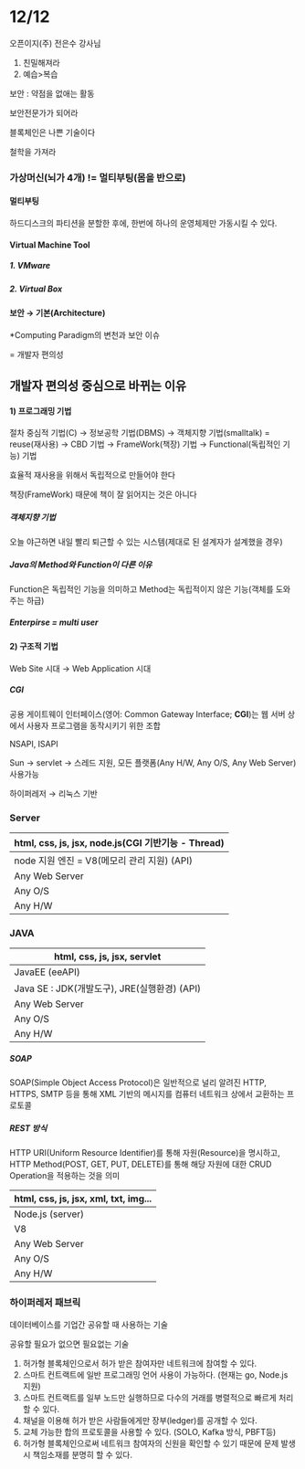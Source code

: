 # 12/12

오픈이지(주) 전은수 강사님

1. 친밀해져라
2. 예습>복습



보안 : 약점을 없애는 활동

보안전문가가 되어라

블록체인은 나쁜 기술이다

철학을 가져라



### 가상머신(뇌가 4개) != 멀티부팅(몸을 반으로)

#### 멀티부팅

하드디스크의 파티션을 분할한 후에, 한번에 하나의 운영체제만 가동시킬 수 있다.



#### Virtual Machine Tool

##### 1. VMware

##### 2. Virtual Box



#### 보안 → 기본(Architecture)

\*Computing Paradigm의 변천과 보안 이슈

= 개발자 편의성



## 개발자 편의성 중심으로 바뀌는 이유

#### 1) 프로그래밍 기법

 절차 중심적 기법(C) → 정보공학 기법(DBMS) → 객체지향 기법(smalltalk) = reuse(재사용) → CBD 기법 → FrameWork(책장) 기법 → Functional(독립적인 기능) 기법

효율적 재사용을 위해서 독립적으로 만들어야 한다

책장(FrameWork) 때문에 책이 잘 읽어지는 것은 아니다



##### 객체지향 기법

오늘 야근하면 내일 빨리 퇴근할 수 있는 시스템(제대로 된 설계자가 설계했을 경우)

##### Java의 Method와 Function이 다른 이유

Function은 독립적인 기능을 의미하고 Method는 독립적이지 않은 기능(객체를 도와주는 하급)

##### Enterpirse = multi user



#### 2) 구조적 기법

Web Site 시대 → Web Application 시대



##### CGI

공용 게이트웨이 인터페이스(영어: Common Gateway Interface; **CGI**)는 웹 서버 상에서 사용자 프로그램을 동작시키기 위한 조합

NSAPI, ISAPI

Sun → servlet → 스레드 지원, 모든 플랫폼(Any H/W, Any O/S, Any Web Server) 사용가능



하이퍼레저 → 리눅스 기반



### Server

| html, css, js, jsx, node.js(CGI 기반기능 - Thread) |
| -------------------------------------------------- |
| node 지원 엔진 = V8(메모리 관리 지원) (API)        |
| Any Web Server                                     |
| Any O/S                                            |
| Any H/W                                            |



### JAVA

| html, css, js, jsx, servlet                  |
| -------------------------------------------- |
| JavaEE (eeAPI)                               |
| Java SE : JDK(개발도구), JRE(실행환경) (API) |
| Any Web Server                               |
| Any O/S                                      |
| Any H/W                                      |



##### SOAP

SOAP(Simple Object Access Protocol)은 일반적으로 널리 알려진 HTTP, HTTPS, SMTP 등을 통해 XML 기반의 메시지를 컴퓨터 네트워크 상에서 교환하는 프로토콜



##### REST 방식

HTTP URI(Uniform Resource Identifier)를 통해 자원(Resource)을 명시하고, HTTP Method(POST, GET, PUT, DELETE)를 통해 해당 자원에 대한 CRUD Operation을 적용하는 것을 의미



| html, css, js, jsx, xml, txt, img... |
| ------------------------------------ |
| Node.js (server)                     |
| V8                                   |
| Any Web Server                       |
| Any O/S                              |
| Any H/W                              |



### 하이퍼레저 패브릭

데이터베이스를 기업간 공유할 때 사용하는 기술

공유할 필요가 없으면 필요없는 기술

1. 허가형 블록체인으로서 허가 받은 참여자만 네트워크에 참여할 수 있다.
2. 스마트 컨트랙트에 일반 프로그래밍 언어 사용이 가능하다. (현재는 go, Node.js 지원)
3. 스마트 컨트랙트를 일부 노드만 실행하므로 다수의 거래를 병렬적으로 빠르게 처리할 수 있다.
4. 채널을 이용해 허가 받은 사람들에게만 장부(ledger)를 공개할 수 있다.
5. 교체 가능한 합의 프로토콜을 사용할 수 있다. (SOLO, Kafka 방식, PBFT등)
6. 허가형 블록체인으로써 네트워크 참여자의 신원을 확인할 수 있기 때문에 문제 발생시 책임소재를 분명히 할 수 있다.
